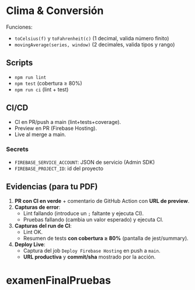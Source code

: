 # Clima & Conversión

Funciones:
- `toCelsius(f)` y `toFahrenheit(c)` (1 decimal, valida número finito)
- `movingAverage(series, window)` (2 decimales, valida tipos y rango)

## Scripts
- `npm run lint`
- `npm test` (cobertura ≥ 80%)
- `npm run ci` (lint + test)

## CI/CD
- CI en PR/push a main (lint+tests+coverage).
- Preview en PR (Firebase Hosting).
- Live al merge a main.

### Secrets
- `FIREBASE_SERVICE_ACCOUNT`: JSON de servicio (Admin SDK)
- `FIREBASE_PROJECT_ID`: id del proyecto

## Evidencias (para tu PDF)
1. **PR con CI en verde** + comentario de GitHub Action con **URL de preview**.
2. **Capturas de error**:
   - Lint fallando (introduce un `;` faltante y ejecuta CI).
   - Pruebas fallando (cambia un valor esperado) y ejecuta CI.
3. **Capturas del run de CI**:
   - Lint OK.
   - Resumen de tests **con cobertura ≥ 80%** (pantalla de jest/summary).
4. **Deploy Live**:
   - Captura del job `Deploy Firebase Hosting` en push a `main`.
   - **URL productiva** y **commit/sha** mostrado por la acción.
# examenFinalPruebas
